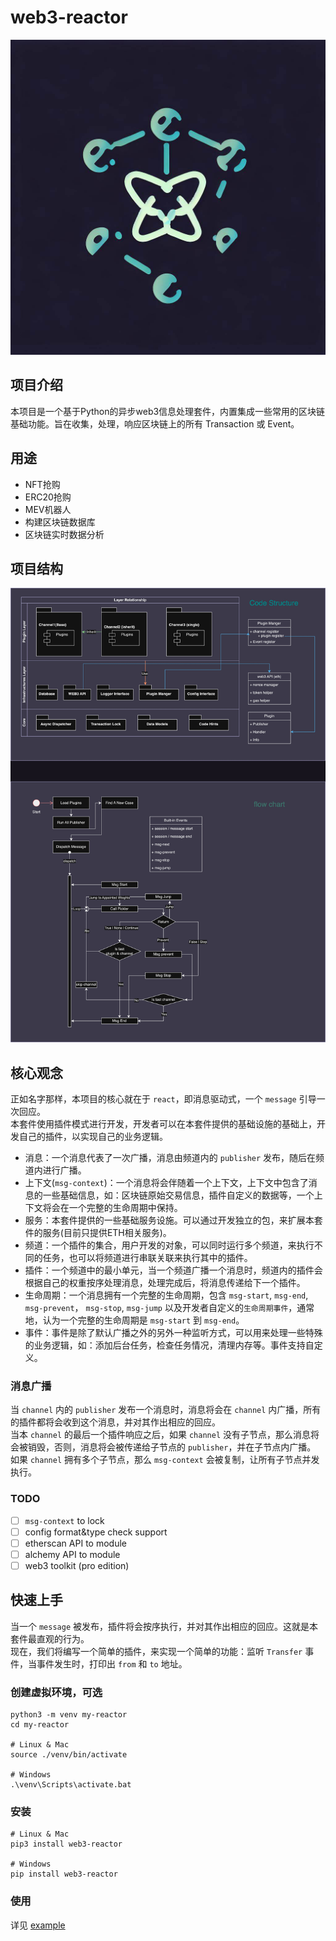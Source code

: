 # web3-reactor

![logo](./assert/LOGO.jpg)

## 项目介绍

本项目是一个基于Python的异步web3信息处理套件，内置集成一些常用的区块链基础功能。旨在收集，处理，响应区块链上的所有
Transaction 或 Event。

## 用途

- NFT抢购
- ERC20抢购
- MEV机器人
- 构建区块链数据库
- 区块链实时数据分析

## 项目结构

![structure graph](./assert/graph.jpg)

## 核心观念

正如名字那样，本项目的核心就在于 `react`，即消息驱动式，一个 `message` 引导一次回应。  
本套件使用插件模式进行开发，开发者可以在本套件提供的基础设施的基础上，开发自己的插件，以实现自己的业务逻辑。

- 消息：一个消息代表了一次广播，消息由频道内的 `publisher` 发布，随后在频道内进行广播。
- 上下文(`msg-context`)：一个消息将会伴随着一个上下文，上下文中包含了消息的一些基础信息，如：区块链原始交易信息，插件自定义的数据等，一个上下文将会在一个完整的生命周期中保持。
- 服务：本套件提供的一些基础服务设施。可以通过开发独立的包，来扩展本套件的服务(目前只提供ETH相关服务)。
- 频道：一个插件的集合，用户开发的对象，可以同时运行多个频道，来执行不同的任务，也可以将频道进行串联关联来执行其中的插件。
- 插件：一个频道中的最小单元，当一个频道广播一个消息时，频道内的插件会根据自己的权重按序处理消息，处理完成后，将消息传递给下一个插件。
- 生命周期：一个消息拥有一个完整的生命周期，包含 `msg-start`, `msg-end`, `msg-prevent`， `msg-stop`, `msg-jump`
  以及开发者自定义的`生命周期事件`，通常地，认为一个完整的生命周期是 `msg-start` 到 `msg-end`。
- 事件：事件是除了默认广播之外的另外一种监听方式，可以用来处理一些特殊的业务逻辑，如：添加后台任务，检查任务情况，清理内存等。事件支持自定义。

### 消息广播

当 `channel` 内的 `publisher` 发布一个消息时，消息将会在 `channel`
内广播，所有的插件都将会收到这个消息，并对其作出相应的回应。  
当本 `channel` 的最后一个插件响应之后，如果 `channel`
没有子节点，那么消息将会被销毁，否则，消息将会被传递给子节点的 `publisher`，并在子节点内广播。  
如果 `channel` 拥有多个子节点，那么 `msg-context` 会被复制，让所有子节点并发执行。

### TODO

- [ ] `msg-context` to lock
- [ ] config format&type check support
- [ ] etherscan API to module
- [ ] alchemy API to module
- [ ] web3 toolkit (pro edition)

## 快速上手

当一个 `message` 被发布，插件将会按序执行，并对其作出相应的回应。这就是本套件最直观的行为。  
现在，我们将编写一个简单的插件，来实现一个简单的功能：监听 `Transfer` 事件，当事件发生时，打印出 `from` 和 `to` 地址。

### 创建虚拟环境，可选

```shell
python3 -m venv my-reactor
cd my-reactor

# Linux & Mac
source ./venv/bin/activate

# Windows
.\venv\Scripts\activate.bat

```

### 安装

```shell
# Linux & Mac
pip3 install web3-reactor

# Windows
pip install web3-reactor
```

### 使用

详见 [example](./example)

